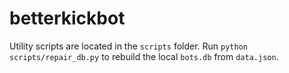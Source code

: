 # betterkickbot

Utility scripts are located in the `scripts` folder. Run `python scripts/repair_db.py`
to rebuild the local `bots.db` from `data.json`.